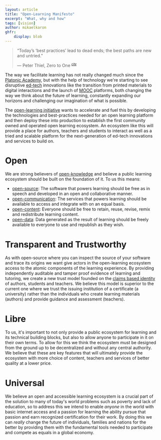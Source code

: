 ```yaml
---
layout: article
title: "Open-Learning Manifesto"
excerpt: "What, why and how"
tags: [vision]
author: mikaelkaron
ghfr:
    display: blob
---
```


> “Today’s ‘best practices’ lead to dead ends; the best paths are new and untried.”
>
> — Peter Thiel, Zero to One <sup><small>[*cite*](http://zerotoonebook.com/)</small></sup>

The way we facilitate learning has not really changed much since the [Platonic Academy](http://en.wikipedia.org/wiki/Platonic_Academy), but with the help of technology we're starting to see disruptive [ed-tech](http://en.wikipedia.org/wiki/Edtech) innovations like the transition from printed materials to digital interactions and the launch of [MOOC](http://en.wikipedia.org/wiki/Massive_open_online_course) platforms, both changing the way we think about the future of learning, constantly expanding our horizons and challenging our imagination of what is possible.

The [open-learning initiative](http://open-learning.org) wants to accelerate and fuel this by developing the technologies and best-practices needed for an open learning platform and then deploy these into production to establish the first community owned and operated open learning ecosystem. An ecosystem like this will provide a place for authors, teachers and students to interact as well as a tried and scalable platform for the next-generation of ed-tech innovations and services to build on.

# Open

We are strong believers of [open-knowledge](http://en.wikipedia.org/wiki/Open_knowledge) and believe a public learning ecosystem should be built on the foundation of it. To us this means:

- [open-source](http://en.wikipedia.org/wiki/Open-source): The software that powers learning should be free as in speech and developed in an open and collaborative manner.
- [open-communication](http://en.wikipedia.org/wiki/Open_communication): The services that powers learning should be available to access and integrate with on an equal basis.
- [open-content](http://en.wikipedia.org/wiki/Open_content): Everyone should be free to retain, reuse, revise, remix and redistribute learning content.
- [open-data](http://en.wikipedia.org/wiki/Open_data): Data generated as the result of learning should be freely available to everyone to use and republish as they wish.

# Transparent and Trustworthy

As with open-source where you can inspect the source of your software and trace its origins we want give actors in the open-learning ecosystem access to the atomic components of the learning experience. By providing independently auditable and tamper proof evidence of learning and tutoring, we create a new trust model founded on the [claims based identity](http://en.wikipedia.org/wiki/Claims-based_identity) of authors, students and teachers. We believe this model is superior to the current one where we trust the issuing institution of a certificate (a university) rather than the individuals who create learning materials (authors) and provide guidance and assessment (teachers).

# Libre

To us, it's important to not only provide a public ecosystem for learning and its technical building blocks, but also to allow anyone to participate in it on their own terms. To allow for this we think the ecosystem must be designed from the ground up to be decentralized and without any central authority. We believe that these are key features that will ultimately provide the ecosystem with more choice of content, teachers and services of better quality at a lower price.

# Universal

We believe an open and accessible learning ecosystem is a crucial part of the solution to many of today's world problems such as poverty and lack of education, so to address this we intend to enable *anyone* in the world with basic internet access and a passion for learning the ability pursue that passion and earn recognized certification for their work. By doing this we can *really* change the future of individuals, families and nations for the better by providing them with the fundamental tools needed to participate and compete as equals in a global economy. 
